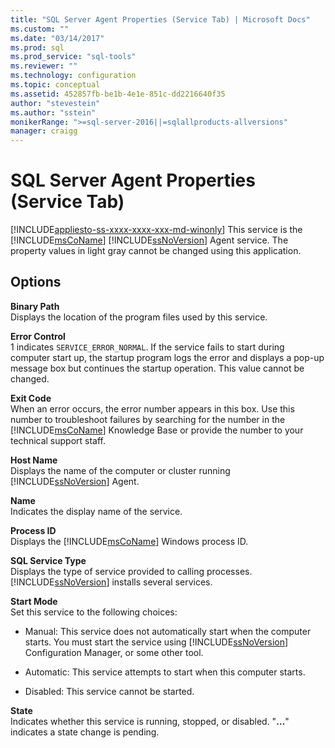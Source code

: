 ```yaml
---
title: "SQL Server Agent Properties (Service Tab) | Microsoft Docs"
ms.custom: ""
ms.date: "03/14/2017"
ms.prod: sql
ms.prod_service: "sql-tools"
ms.reviewer: ""
ms.technology: configuration
ms.topic: conceptual
ms.assetid: 452857fb-be1b-4e1e-851c-dd2216640f35
author: "stevestein"
ms.author: "sstein"
monikerRange: ">=sql-server-2016||=sqlallproducts-allversions"
manager: craigg
---
```

# SQL Server Agent Properties (Service Tab)
[!INCLUDE[appliesto-ss-xxxx-xxxx-xxx-md-winonly](../../includes/appliesto-ss-xxxx-xxxx-xxx-md-winonly.md)]
  This service is the [!INCLUDE[msCoName](../../includes/msconame-md.md)] [!INCLUDE[ssNoVersion](../../includes/ssnoversion-md.md)] Agent service. The property values in light gray cannot be changed using this application.  
  
## Options  
 **Binary Path**  
 Displays the location of the program files used by this service.  
  
 **Error Control**  
 1 indicates `SERVICE_ERROR_NORMAL`. If the service fails to start during computer start up, the startup program logs the error and displays a pop-up message box but continues the startup operation. This value cannot be changed.  
  
 **Exit Code**  
 When an error occurs, the error number appears in this box. Use this number to troubleshoot failures by searching for the number in the [!INCLUDE[msCoName](../../includes/msconame-md.md)] Knowledge Base or provide the number to your technical support staff.  
  
 **Host Name**  
 Displays the name of the computer or cluster running [!INCLUDE[ssNoVersion](../../includes/ssnoversion-md.md)] Agent.  
  
 **Name**  
 Indicates the display name of the service.  
  
 **Process ID**  
 Displays the [!INCLUDE[msCoName](../../includes/msconame-md.md)] Windows process ID.  
  
 **SQL Service Type**  
 Displays the type of service provided to calling processes. [!INCLUDE[ssNoVersion](../../includes/ssnoversion-md.md)] installs several services.  
  
 **Start Mode**  
 Set this service to the following choices:  
  
-   Manual: This service does not automatically start when the computer starts. You must start the service using [!INCLUDE[ssNoVersion](../../includes/ssnoversion-md.md)] Configuration Manager, or some other tool.  
  
-   Automatic: This service attempts to start when this computer starts.  
  
-   Disabled: This service cannot be started.  
  
 **State**  
 Indicates whether this service is running, stopped, or disabled. "**…**" indicates a state change is pending.  
  
  
